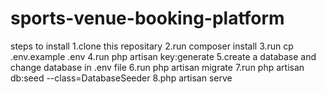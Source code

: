 # sports-venue-booking-platform

steps to install
1.clone this repositary
2.run composer install
3.run cp .env.example .env
4.run php artisan key:generate
5.create a database and change database in .env file
6.run php artisan migrate
7.run php artisan db:seed --class=DatabaseSeeder
8.php artisan serve
